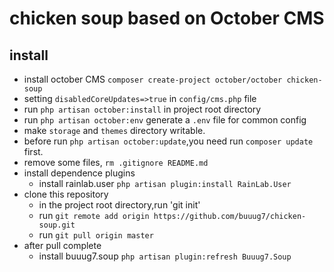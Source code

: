 # chicken soup based on October CMS

## install
+ install october CMS `composer create-project october/october chicken-soup`
+ setting `disabledCoreUpdates=>true` in `config/cms.php` file
+ run `php artisan october:install` in project root directory
+ run `php artisan october:env` generate a `.env` file for common config
+ make `storage` and `themes` directory writable.
+ before run `php artisan october:update`,you need run `composer update` first.
+ remove some files, `rm .gitignore README.md`
+ install dependence plugins
    - install rainlab.user `php artisan plugin:install RainLab.User`
+ clone this repository
    - in the project root directory,run 'git init'
    - run `git remote add origin https://github.com/buuug7/chicken-soup.git`
    - run `git pull origin master`
+ after pull complete
    - install buuug7.soup `php artisan plugin:refresh Buuug7.Soup`
            